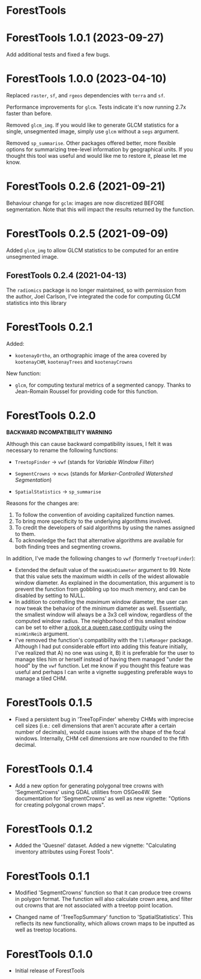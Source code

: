 # ForestTools

# ForestTools 1.0.1 (2023-09-27)

Add additional tests and fixed a few bugs.

# ForestTools 1.0.0 (2023-04-10)

Replaced `raster`, `sf`, and `rgeos` dependencies with `terra` and `sf`.

Performance improvements for `glcm`. Tests indicate it's now running 2.7x faster than before.

Removed `glcm_img`. If you would like to generate GLCM statistics for a single, unsegmented image, simply use
`glcm` without a `segs` argument.

Removed `sp_summarise`. Other packages offered better, more flexible options for summarizing tree-level information by geographical units. If you thought this tool was useful and would like me to restore it, please let me know.


# ForestTools 0.2.6 (2021-09-21)

Behaviour change for `gclm`: images are now discretized BEFORE segmentation. Note that this will impact the results returned by the function.


# ForestTools 0.2.5 (2021-09-09)

Added `glcm_img` to allow GLCM statistics to be computed for an entire unsegmented image.

## ForestTools 0.2.4 (2021-04-13)

The `radiomics` package is no longer maintained, so with permission from the author, Joel Carlson, I've integrated the code for computing GLCM statistics into this library

# ForestTools 0.2.1

Added:

* `kootenayOrtho`, an orthographic image of the area covered by `kootenayCHM`, `kootenayTrees` and `kootenayCrowns`

New function:

* `glcm`, for computing textural metrics of a segmented canopy. Thanks to Jean-Romain Roussel for providing code for this function.

# ForestTools 0.2.0

**BACKWARD INCOMPATIBILITY WARNING**

Although this can cause backward compatibility issues, I felt it was necessary to rename the following functions:

* `TreetopFinder` -> `vwf` (stands for _Variable Window Filter_)

* `SegmentCrowns` -> `mcws` (stands for _Marker-Controlled Watershed Segmentation_)

* `SpatialStatistics` -> `sp_summarise`

Reasons for the changes are:

1. To follow the convention of avoiding capitalized function names.
2. To bring more specificity to the underlying algorithms involved.
3. To credit the developers of said algorithms by using the names assigned to them.
4. To acknowledge the fact that alternative algorithms are available for both finding trees and segmenting crowns.

In addition, I've made the following changes to `vwf` (formerly `TreetopFinder`):

* Extended the default value of the `maxWinDiameter` argument to 99. Note that this value sets the maximum width in _cells_ of the widest allowable window diameter. As explained in the documentation, this argument is to prevent the function from gobbling up too much memory, and can be disabled by setting to NULL.
* In addition to controlling the _maximum_ window diameter, the user can now tweak the behavior of the _minimum_ diameter as well. Essentially, the smallest window will always be a 3x3 cell window, regardless of the computed window radius. The neighborhood of this smallest window can be set to either [a rook or a queen case contiguity](https://i.stack.imgur.com/CWIHi.jpg) using the `minWinNeib` argument.
* I've removed the function's compatibility with the `TileManager` package. Although I had put considerable effort into adding this feature initially, I've realized that A) no one was using it, B) it is preferable for the user to manage tiles him or herself instead of having them managed "under the hood" by the `vwf` function. Let me know if you thought this feature was useful and perhaps I can write a vignette suggesting preferable ways to manage a tiled CHM.

# ForestTools 0.1.5

* Fixed a persistent bug in 'TreeTopFinder' whereby CHMs with imprecise cell sizes (i.e.: cell dimensions that aren't accurate after a certain number of decimals), would cause issues with the shape of the focal windows. Internally, CHM cell dimensions are now rounded to the fifth decimal.

# ForestTools 0.1.4

* Add a new option for generating polygonal tree crowns with 'SegmentCrowns' using GDAL utilities from OSGeo4W. See documentation for 'SegmentCrowns' as well as new vignette: "Options for creating polygonal crown maps".

# ForestTools 0.1.2

* Added the 'Quesnel' dataset. Added a new vignette: "Calculating inventory attributes using Forest Tools".

# ForestTools 0.1.1

* Modified 'SegmentCrowns' function so that it can produce tree crowns in polygon format. The function will also calculate crown area, and filter out crowns that are not associated with a treetop point location.

* Changed name of 'TreeTopSummary' function to 'SpatialStatistics'. This reflects its new functionality, which allows crown maps to be inputted as well as treetop locations. 

# ForestTools 0.1.0

* Initial release of ForestTools

